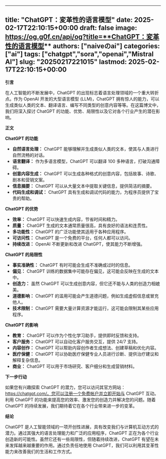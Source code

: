 
---
title: "**ChatGPT：変革性的语言模型**"
date: 2025-02-17T22:10:15+00:00
draft: false
image: https://og.g0f.cn/api/og?title=**ChatGPT：変革性的语言模型**
authors: ["naiveのai"]
categories: ["ai"]
tags: ["chatgpt","sora","openai","Mistral AI"]
slug: "20250217221015"
lastmod: 2025-02-17T22:10:15+00:00
---
**引言**

在人工智能的不断发展中，ChatGPT 的出现标志着语言处理领域的一个重大转折点。作为 OpenAI 开发的大型语言模型 (LLM)，ChatGPT 拥有惊人的能力，可以生成类似人类的文本、翻译语言、编写不同类型的创意内容等等。在这篇博文中，我们将深入探讨 ChatGPT 的功能、优势、局限性以及它对各个行业产生的潜在影响。

**正文**

**ChatGPT 的功能**

* **自然语言处理：** ChatGPT 能够理解并生成类似人类的文本，使其与人类进行自然流畅的对话。
* **语言翻译：** 作为多语言模型，ChatGPT 可以翻译 100 多种语言，打破沟通障碍。
* **创意内容生成：** ChatGPT 可以生成各种格式的创意内容，包括故事、诗歌、剧本和营销文案。
* **信息摘要：** ChatGPT 可以从大量文本中提取关键信息，提供简洁的摘要。
* **代码生成和调试：** ChatGPT 具有生成和调试代码的能力，为程序员提供了宝贵的帮助。

**ChatGPT 的优势**

* **效率：** ChatGPT 可以快速生成内容，节省时间和精力。
* **质量：** ChatGPT 生成的文本通常质量很高，具有良好的语法和连贯性。
* **多功能性：** ChatGPT 的广泛功能使其适用于各种应用程序。
* **可访问性：** ChatGPT 是一个免费的平台，任何人都可以访问。
* **持续改进：** OpenAI 不断更新和改进 ChatGPT，使其能力不断增强。

**ChatGPT 的局限性**

* **事实准确性：** ChatGPT 有时可能会生成不准确或过时的信息。
* **偏见：** ChatGPT 训练的数据集中可能存在偏见，这可能会反映在生成的文本中。
* **创造力：** 虽然 ChatGPT 可以生成创意内容，但它还不能与人类的创造力相媲美。
* **道德影响：** ChatGPT 的滥用可能会产生道德问题，例如生成虚假信息或冒充他人。
* **技术限制：** ChatGPT 需要大量计算资源才能运行，这可能会限制其某些应用程序。

**ChatGPT 的影响**

* **教育：** ChatGPT 可以作为个性化学习助手，提供即时反馈和支持。
* **客户服务：** ChatGPT 可以自动化客户服务交互，提供 24/7 支持。
* **内容创作：** ChatGPT 可以帮助内容创作者生成想法、创建草稿和优化内容。
* **医疗保健：** ChatGPT 可以协助医疗保健专业人员进行诊断、提供治疗建议和解释复杂信息。
* **商业：** ChatGPT 可以用于市场研究、客户细分和生成营销材料。

**下一步行动**

如果您有兴趣探索 ChatGPT 的潜力，您可以访问其官方网站：https://chatgpt.com/。您可以注册一个免费帐户并立即开始与 ChatGPT 互动。利用 ChatGPT 的功能来提高您的效率、激发您的创造力并解决您的问题。随着 ChatGPT 的持续发展，我们期待着它在各个行业带来进一步的变革。

**结论**

ChatGPT 是人工智能领域的一项开创性进展，具有改变我们与计算机互动方式的潜力。通过其强大的语言处理能力和广泛的应用程序，ChatGPT 正在为各个行业创造新的可能性。虽然它还有一些局限性，但随着持续改进，ChatGPT 有望在未来发挥越来越重要的作用。通过负责任地使用 ChatGPT，我们可以利用其变革性能力来改善我们的生活和工作方式。